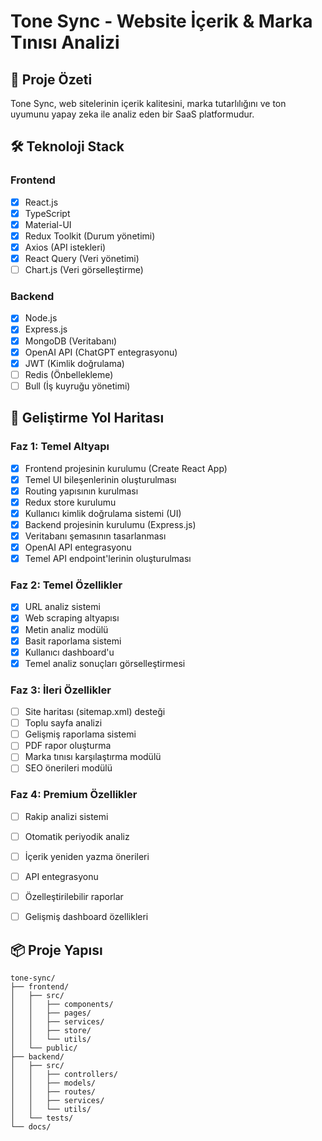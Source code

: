 # Tone Sync - Website İçerik & Marka Tınısı Analizi

## 🎯 Proje Özeti
Tone Sync, web sitelerinin içerik kalitesini, marka tutarlılığını ve ton uyumunu yapay zeka ile analiz eden bir SaaS platformudur.

## 🛠️ Teknoloji Stack

### Frontend
- [x] React.js
- [x] TypeScript
- [x] Material-UI
- [x] Redux Toolkit (Durum yönetimi)
- [x] Axios (API istekleri)
- [x] React Query (Veri yönetimi)
- [ ] Chart.js (Veri görselleştirme)

### Backend
- [x] Node.js
- [x] Express.js
- [x] MongoDB (Veritabanı)
- [x] OpenAI API (ChatGPT entegrasyonu)
- [x] JWT (Kimlik doğrulama)
- [ ] Redis (Önbellekleme)
- [ ] Bull (İş kuyruğu yönetimi)

## 📍 Geliştirme Yol Haritası

### Faz 1: Temel Altyapı
- [x] Frontend projesinin kurulumu (Create React App)
- [x] Temel UI bileşenlerinin oluşturulması
- [x] Routing yapısının kurulması
- [x] Redux store kurulumu
- [x] Kullanıcı kimlik doğrulama sistemi (UI)
- [x] Backend projesinin kurulumu (Express.js)
- [x] Veritabanı şemasının tasarlanması
- [x] OpenAI API entegrasyonu
- [x] Temel API endpoint'lerinin oluşturulması

### Faz 2: Temel Özellikler
- [x] URL analiz sistemi
- [x] Web scraping altyapısı
- [x] Metin analiz modülü
- [x] Basit raporlama sistemi
- [x] Kullanıcı dashboard'u
- [x] Temel analiz sonuçları görselleştirmesi

### Faz 3: İleri Özellikler
- [ ] Site haritası (sitemap.xml) desteği
- [ ] Toplu sayfa analizi
- [ ] Gelişmiş raporlama sistemi
- [ ] PDF rapor oluşturma
- [ ] Marka tınısı karşılaştırma modülü
- [ ] SEO önerileri modülü

### Faz 4: Premium Özellikler
- [ ] Rakip analizi sistemi
- [ ] Otomatik periyodik analiz
- [ ] İçerik yeniden yazma önerileri
- [ ] API entegrasyonu
- [ ] Özelleştirilebilir raporlar
- [ ] Gelişmiş dashboard özellikleri


## 📦 Proje Yapısı

```
tone-sync/
├── frontend/
│   ├── src/
│   │   ├── components/
│   │   ├── pages/
│   │   ├── services/
│   │   ├── store/
│   │   └── utils/
│   └── public/
├── backend/
│   ├── src/
│   │   ├── controllers/
│   │   ├── models/
│   │   ├── routes/
│   │   ├── services/
│   │   └── utils/
│   └── tests/
└── docs/
```


